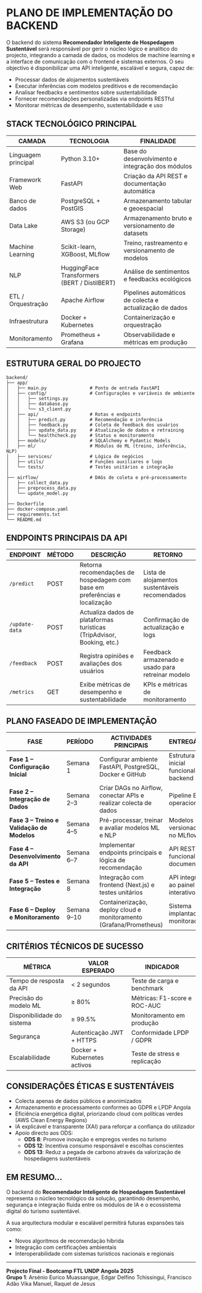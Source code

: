 # PLANO DE IMPLEMENTAÇÃO DO BACKEND

O backend do sistema **Recomendador Inteligente de Hospedagem Sustentável** será responsável por gerir o núcleo lógico e analítico do projecto, integrando a camada de dados, os modelos de machine learning e a interface de comunicação com o frontend e sistemas externos. O seu objectivo é disponibilizar uma API inteligente, escalável e segura, capaz de:

- Processar dados de alojamentos sustentáveis
- Executar inferências com modelos preditivos e de recomendação
- Analisar feedbacks e sentimentos sobre sustentabilidade
- Fornecer recomendações personalizadas via endpoints RESTful
- Monitorar métricas de desempenho, sustentabilidade e uso

## STACK TECNOLÓGICO PRINCIPAL

| CAMADA | TECNOLOGIA | FINALIDADE |
|--------|------------|------------|
| Linguagem principal | Python 3.10+ | Base do desenvolvimento e integração dos módulos |
| Framework Web | FastAPI | Criação da API REST e documentação automática |
| Banco de dados | PostgreSQL + PostGIS | Armazenamento tabular e geoespacial |
| Data Lake | AWS S3 (ou GCP Storage) | Armazenamento bruto e versionamento de datasets |
| Machine Learning | Scikit-learn, XGBoost, MLflow | Treino, rastreamento e versionamento de modelos |
| NLP | HuggingFace Transformers (BERT / DistilBERT) | Análise de sentimentos e feedbacks ecológicos |
| ETL / Orquestração | Apache Airflow | Pipelines automáticos de colecta e actualização de dados |
| Infraestrutura | Docker + Kubernetes | Containerização e orquestração |
| Monitoramento | Prometheus + Grafana | Observabilidade e métricas em produção |

## ESTRUTURA GERAL DO PROJECTO

```
backend/
├── app/
│   ├── main.py                # Ponto de entrada FastAPI
│   ├── config/                # Configurações e variáveis de ambiente
│   │   ├── settings.py
│   │   ├── database.py
│   │   └── s3_client.py
│   ├── api/                   # Rotas e endpoints
│   │   ├── predict.py         # Recomendação e inferência
│   │   ├── feedback.py        # Coleta de feedback dos usuários
│   │   ├── update_data.py     # Atualização de dados e retraining
│   │   └── healthcheck.py     # Status e monitoramento
│   ├── models/                # SQLAlchemy e Pydantic Models
│   ├── ml/                    # Módulos de ML (treino, inferência, NLP)
│   ├── services/              # Lógica de negócios
│   ├── utils/                 # Funções auxiliares e logs
│   └── tests/                 # Testes unitários e integração
│
├── airflow/                   # DAGs de coleta e pré-processamento
│   ├── collect_data.py
│   ├── preprocess_data.py
│   └── update_model.py
│
├── Dockerfile
├── docker-compose.yaml
├── requirements.txt
└── README.md
```

## ENDPOINTS PRINCIPAIS DA API

| ENDPOINT | MÉTODO | DESCRIÇÃO | RETORNO |
|----------|--------|-----------|---------|
| `/predict` | POST | Retorna recomendações de hospedagem com base em preferências e localização | Lista de alojamentos sustentáveis recomendados |
| `/update-data` | POST | Actualiza dados de plataformas turísticas (TripAdvisor, Booking, etc.) | Confirmação de actualização e logs |
| `/feedback` | POST | Registra opiniões e avaliações dos usuários | Feedback armazenado e usado para retreinar modelo |
| `/metrics` | GET | Exibe métricas de desempenho e sustentabilidade | KPIs e métricas de monitoramento |

## PLANO FASEADO DE IMPLEMENTAÇÃO

| FASE | PERÍODO | ACTIVIDADES PRINCIPAIS | ENTREGÁVEIS |
|------|---------|------------------------|-------------|
| **Fase 1 – Configuração Inicial** | Semana 1 | Configurar ambiente FastAPI, PostgreSQL, Docker e GitHub | Estrutura inicial funcional do backend |
| **Fase 2 – Integração de Dados** | Semana 2–3 | Criar DAGs no Airflow, conectar APIs e realizar colecta de dados | Pipeline ETL operacional |
| **Fase 3 – Treino e Validação de Modelos** | Semana 4–5 | Pré-processar, treinar e avaliar modelos ML e NLP | Modelos versionados no MLflow |
| **Fase 4 – Desenvolvimento da API** | Semana 6–7 | Implementar endpoints principais e lógica de recomendação | API REST funcional e documentada |
| **Fase 5 – Testes e Integração** | Semana 8 | Integração com frontend (Next.js) e testes unitários | API integrada ao painel interativo |
| **Fase 6 – Deploy e Monitoramento** | Semana 9–10 | Containerização, deploy cloud e monitoramento (Grafana/Prometheus) | Sistema implantado e monitorado |

## CRITÉRIOS TÉCNICOS DE SUCESSO

| MÉTRICA | VALOR ESPERADO | INDICADOR |
|---------|----------------|-----------|
| Tempo de resposta da API | < 2 segundos | Teste de carga e benchmark |
| Precisão do modelo ML | ≥ 80% | Métricas: F1-score e ROC-AUC |
| Disponibilidade do sistema | ≥ 99.5% | Monitoramento em produção |
| Segurança | Autenticação JWT + HTTPS | Conformidade LPDP / GDPR |
| Escalabilidade | Docker + Kubernetes activos | Teste de stress e replicação |

## CONSIDERAÇÕES ÉTICAS E SUSTENTÁVEIS

- Colecta apenas de dados públicos e anonimizados
- Armazenamento e processamento conformes ao GDPR e LPDP Angola
- Eficiência energética digital, priorizando cloud com políticas verdes (AWS Clean Energy Regions)
- IA explicável e transparente (XAI) para reforçar a confiança do utilizador
- Apoio directo aos ODS:
  - **ODS 8**: Promove inovação e empregos verdes no turismo
  - **ODS 12**: Incentiva consumo responsável e escolhas conscientes
  - **ODS 13**: Reduz a pegada de carbono através da valorização de hospedagens sustentáveis

## EM RESUMO...

O backend do **Recomendador Inteligente de Hospedagem Sustentável** representa o núcleo tecnológico da solução, garantindo desempenho, segurança e integração fluida entre os módulos de IA e o ecossistema digital do turismo sustentável.

A sua arquitectura modular e escalável permitirá futuras expansões tais como:
- Novos algoritmos de recomendação híbrida
- Integração com certificações ambientais
- Interoperabilidade com sistemas turísticos nacionais e regionais

---

**Projecto Final - Bootcamp FTL UNDP Angola 2025**  
**Grupo 1**: Arsénio Eurico Muassangue, Edgar Delfino Tchissingui, Francisco Adão Vika Manuel, Raquel de Jesus